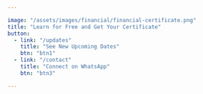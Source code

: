 ```yaml
---

image: "/assets/images/financial/financial-certificate.png"
title: "Learn for Free and Get Your Certificate"
button:
  - link: "/updates"
    title: "See New Upcoming Dates"
    btn: "btn1"
  - link: "/contact"
    title: "Connect on WhatsApp"
    btn: "btn3"

---
```

